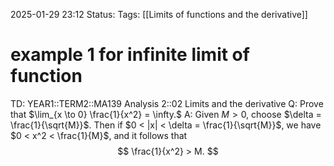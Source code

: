 2025-01-29 23:12
Status: 
Tags: [[Limits of functions and the derivative]]
# example 1 for infinite limit of function

TD: YEAR1::TERM2::MA139 Analysis 2::02 Limits and the derivative
Q: Prove that $\lim_{x \to 0} \frac{1}{x^2} = \infty.$
A: Given $M > 0$, choose $\delta = \frac{1}{\sqrt{M}}$. Then if $0 < |x| < \delta = \frac{1}{\sqrt{M}}$, we have $0 < x^2 < \frac{1}{M}$, and it follows that
$$
\frac{1}{x^2} > M.
$$
<!--ID: 1738192569037-->
